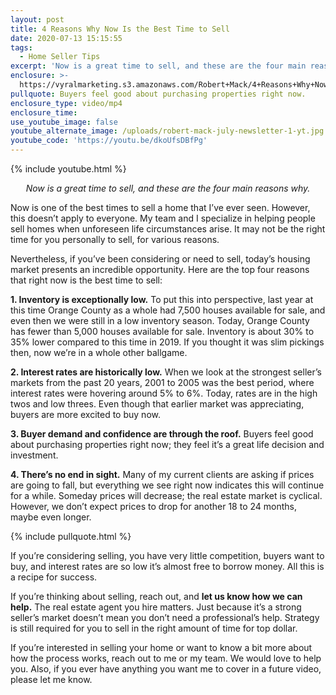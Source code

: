 ```yaml
---
layout: post
title: 4 Reasons Why Now Is the Best Time to Sell
date: 2020-07-13 15:15:55
tags:
  - Home Seller Tips
excerpt: 'Now is a great time to sell, and these are the four main reasons why.'
enclosure: >-
  https://vyralmarketing.s3.amazonaws.com/Robert+Mack/4+Reasons+Why+Now+is+the+Best+Time+to+Sell.mp4
pullquote: Buyers feel good about purchasing properties right now.
enclosure_type: video/mp4
enclosure_time:
use_youtube_image: false
youtube_alternate_image: /uploads/robert-mack-july-newsletter-1-yt.jpg
youtube_code: 'https://youtu.be/dkoUfsDBfPg'
---
```


{% include youtube.html %}

<p style="text-align: center;"><em>Now is a great time to sell, and these are the four main reasons why.</em></p>

Now is one of the best times to sell a home that I’ve ever seen. However, this doesn’t apply to everyone. My team and I specialize in helping people sell homes when unforeseen life circumstances arise. It may not be the right time for you personally to sell, for various reasons.&nbsp;

Nevertheless, if you’ve been considering or need to sell, today’s housing market presents an incredible opportunity. Here are the top four reasons that right now is the best time to sell:

**1\. Inventory is exceptionally low.** To put this into perspective, last year at this time Orange County as a whole had 7,500 houses available for sale, and even then we were still in a low inventory season. Today, Orange County has fewer than 5,000 houses available for sale. Inventory is about 30% to 35% lower compared to this time in 2019. If you thought it was slim pickings then, now we’re in a whole other ballgame.&nbsp;

**2\. Interest rates are historically low.** When we look at the strongest seller’s markets from the past 20 years, 2001 to 2005 was the best period, where interest rates were hovering around 5% to 6%. Today, rates are in the high twos and low threes. Even though that earlier market was appreciating, buyers are more excited to buy now.&nbsp;

**3\. Buyer demand and confidence are through the roof.** Buyers feel good about purchasing properties right now; they feel it’s a great life decision and investment.&nbsp;

**4\. There’s no end in sight.** Many of my current clients are asking if prices are going to fall, but everything we see right now indicates this will continue for a while. Someday prices will decrease; the real estate market is cyclical. However, we don’t expect prices to drop for another 18 to 24 months, maybe even longer.&nbsp;

{% include pullquote.html %}

If you’re considering selling, you have very little competition, buyers want to buy, and interest rates are so low it’s almost free to borrow money. All this is a recipe for success.&nbsp;

If you’re thinking about selling, reach out, and **let us know how we can help.** The real estate agent you hire matters. Just because it’s a strong seller’s market doesn’t mean you don’t need a professional’s help. Strategy is still required for you to sell in the right amount of time for top dollar.

If you’re interested in selling your home or want to know a bit more about how the process works, reach out to me or my team. We would love to help you. Also, if you ever have anything you want me to cover in a future video, please let me know.&nbsp;